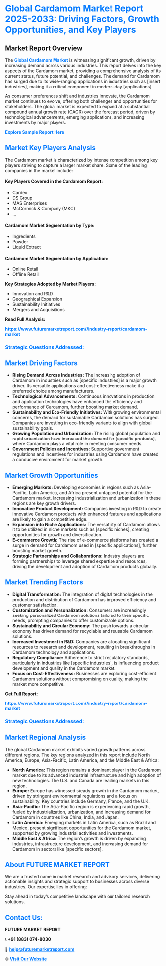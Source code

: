 <h1 style="color: #007BFF;">Global Cardamom Market Report 2025-2033: Driving Factors, Growth Opportunities, and Key Players</h1>

<section id="overview">
<h2>Market Report Overview</h2>
<p>The <a href="https://www.futuremarketreport.com//industry-report/cardamom-market" style="color: #007BFF; text-decoration: none;"><strong>Global Cardamom Market</strong></a> is witnessing significant growth, driven by increasing demand across various industries. This report delves into the key aspects of the Cardamom market, providing a comprehensive analysis of its current status, future potential, and challenges. The demand for Cardamom has surged due to its wide-ranging applications in industries such as [insert industries], making it a critical component in modern-day [applications].</p>
<p>As consumer preferences shift and industries innovate, the Cardamom market continues to evolve, offering both challenges and opportunities for stakeholders. The global market is expected to expand at a substantial compound annual growth rate (CAGR) over the forecast period, driven by technological advancements, emerging applications, and increasing investments by major players.</p>
</section>

<section id="overview">
<p><a href="https://www.futuremarketreport.com//request-sample/reportId=64104" style="color: #007BFF; text-decoration: none;"><strong>Explore Sample Report Here</strong></a></p>
</section>

<section id="key-players">
<h2 style="color: #007BFF;">Market Key Players Analysis</h2>
<p>The Cardamom market is characterized by intense competition among key players striving to capture a larger market share. Some of the leading companies in the market include:</p>
<h4>Key Players Covered in the Cardamom Report:</h4>
<ul><li>Cardex</li><li>DS Group</li><li>MAS Enterprises</li><li>McCormick &amp; Company (MKC)</li><li>...</li></ul>
<h4>Cardamom Market Segmentation by Type:</h4>
<ul><li>Ingredients</li><li>Powder</li><li>Liquid Extract</li></ul>

<h4>Cardamom Market Segmentation by Application:</h4>
<ul><li>Online Retail</li><li>Offline Retail</li></ul>
<p><strong>Key Strategies Adopted by Market Players:</strong></p>
<ul>
<li>Innovation and R&D</li>
<li>Geographical Expansion</li>
<li>Sustainability Initiatives</li>
<li>Mergers and Acquisitions</li>
</ul>
</section>

<section>
<p><strong>Read Full Analysis: </strong></p><a href="https://www.futuremarketreport.com//industry-report/cardamom-market" style="color: #007BFF; text-decoration: none;"><strong>https://www.futuremarketreport.com//industry-report/cardamom-market</strong></a>
<h3 style="color: #007BFF;">Strategic Questions Addressed:</h3>
</section>

<section id="driving-factors">
<h2 style="color: #007BFF;">Market Driving Factors</h2>
<ul>
<li><strong>Rising Demand Across Industries:</strong> The increasing adoption of Cardamom in industries such as [specific industries] is a major growth driver. Its versatile applications and cost-effectiveness make it a preferred choice among manufacturers.</li>
<li><strong>Technological Advancements:</strong> Continuous innovations in production and application technologies have enhanced the efficiency and performance of Cardamom, further boosting market demand.</li>
<li><strong>Sustainability and Eco-Friendly Initiatives:</strong> With growing environmental concerns, the demand for sustainable Cardamom solutions has surged. Companies are investing in eco-friendly variants to align with global sustainability goals.</li>
<li><strong>Growing Population and Urbanization:</strong> The rising global population and rapid urbanization have increased the demand for [specific products], where Cardamom plays a vital role in meeting consumer needs.</li>
<li><strong>Government Policies and Incentives:</strong> Supportive government regulations and incentives for industries using Cardamom have created a conducive environment for market growth.</li>
</ul>
</section>

<section id="growth-opportunities">
<h2 style="color: #007BFF;">Market Growth Opportunities</h2>
<ul>
<li><strong>Emerging Markets:</strong> Developing economies in regions such as Asia-Pacific, Latin America, and Africa present untapped potential for the Cardamom market. Increasing industrialization and urbanization in these regions are key growth drivers.</li>
<li><strong>Innovative Product Development:</strong> Companies investing in R&D to create innovative Cardamom products with enhanced features and applications are likely to gain a competitive edge.</li>
<li><strong>Expansion into Niche Applications:</strong> The versatility of Cardamom allows it to be utilized in niche markets such as [specific niches], creating opportunities for growth and diversification.</li>
<li><strong>E-commerce Growth:</strong> The rise of e-commerce platforms has created a surge in demand for Cardamom used in [specific applications], further boosting market growth.</li>
<li><strong>Strategic Partnerships and Collaborations:</strong> Industry players are forming partnerships to leverage shared expertise and resources, driving the development and adoption of Cardamom products globally.</li>
</ul>
</section>

<section id="trending-factors">
<h2 style="color: #007BFF;">Market Trending Factors</h2>
<ul>
<li><strong>Digital Transformation:</strong> The integration of digital technologies in the production and distribution of Cardamom has improved efficiency and customer satisfaction.</li>
<li><strong>Customization and Personalization:</strong> Consumers are increasingly seeking personalized Cardamom solutions tailored to their specific needs, prompting companies to offer customizable options.</li>
<li><strong>Sustainability and Circular Economy:</strong> The push towards a circular economy has driven demand for recyclable and reusable Cardamom solutions.</li>
<li><strong>Increased Investment in R&D:</strong> Companies are allocating significant resources to research and development, resulting in breakthroughs in Cardamom technology and applications.</li>
<li><strong>Regulatory Compliance:</strong> Adherence to strict regulatory standards, particularly in industries like [specific industries], is influencing product development and quality in the Cardamom market.</li>
<li><strong>Focus on Cost-Effectiveness:</strong> Businesses are exploring cost-efficient Cardamom solutions without compromising on quality, making the market more competitive.</li>
</ul>
</section>

<section>
<p><strong>Get Full Report: </strong></p><a href="https://www.futuremarketreport.com//industry-report/cardamom-market" style="color: #007BFF; text-decoration: none;"><strong>https://www.futuremarketreport.com//industry-report/cardamom-market</strong></a>
<h3 style="color: #007BFF;">Strategic Questions Addressed:</h3>
</section>


<section id="regional-analysis">
<h2 style="color: #007BFF;">Market Regional Analysis</h2>
<p>The global Cardamom market exhibits varied growth patterns across different regions. The key regions analyzed in this report include North America, Europe, Asia-Pacific, Latin America, and the Middle East & Africa:</p>
<ul>
<li><strong>North America:</strong> This region remains a dominant player in the Cardamom market due to its advanced industrial infrastructure and high adoption of new technologies. The U.S. and Canada are leading markets in this region.</li>
<li><strong>Europe:</strong> Europe has witnessed steady growth in the Cardamom market, driven by stringent environmental regulations and a focus on sustainability. Key countries include Germany, France, and the U.K.</li>
<li><strong>Asia-Pacific:</strong> The Asia-Pacific region is experiencing rapid growth, fueled by industrialization, urbanization, and increasing demand for Cardamom in countries like China, India, and Japan.</li>
<li><strong>Latin America:</strong> Emerging markets in Latin America, such as Brazil and Mexico, present significant opportunities for the Cardamom market, supported by growing industrial activities and investments.</li>
<li><strong>Middle East & Africa:</strong> The region’s growth is driven by expanding industries, infrastructure development, and increasing demand for Cardamom in sectors like [specific sectors].</li>
</ul>
</section>

<footer>
<h2 style="color: #007BFF;">About FUTURE MARKET REPORT</h2>
<p>We are a trusted name in market research and advisory services, delivering actionable insights and strategic support to businesses across diverse industries. Our expertise lies in offering:</p>

<p>Stay ahead in today’s competitive landscape with our tailored research solutions.</p>

<h2 style="color: #007BFF;">Contact Us:</h2>
<p><strong>FUTURE MARKET REPORT</strong></p>
<p>📞 <strong>+91 (883) 074-8030</strong></p>
<p>📧 <strong><a href="mailto:help@futuremarketreport.com" style="color: #007BFF;">help@futuremarketreport.com</a></strong></p>
<p>🌐 <strong><a href="https://www.futuremarketreport.com/" style="color: #007BFF;">Visit Our Website</a></strong></p>
</footer>